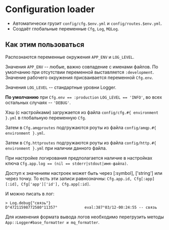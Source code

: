 # Configuration loader

* Автоматически грузит `config/cfg.$env.yml` и `config/routes.$env.yml`.
* Создаёт глобальные переменные `Cfg`, `Log`, `MQLog`.

## Как этим пользоваться

Распознаются переменные окружения `APP_ENV` и `LOG_LEVEL`.

Значения `APP_ENV` -- любые, важно совпадение с именами файлов. По умолчанию при отсутствии переменной выставляется `:development`. Значение рабочего окружения присваивается переменной `Cfg.env`.

Значения `LOG_LEVEL` -- стандартные уровни Logger.

**По умолчанию** при `Cfg.env == :production` `LOG_LEVEL == 'INFO'`, во всех остальных случаях -- `'DEBUG'`.

Хэш (с настройками) загружается из файла `config/cfg.#{ environment }.yml` в глобальную переменную `Cfg`.

Затем в `Cfg.amqproutes` подгружаются роуты из файла `config/amqp.#{ environment }.yml`.

Затем в `Cfg.httproutes` подгружаются роуты из файла `config/http.#{ environment }.yml` при наличии данного файла.

При настройке логирования предполагается наличие в настройках ключа `Cfg.app.log == (nil == stderr|stdout|имя-файла)`.

Доступ к значениям настроек может быть через [:symbol], ['string'] или через точку. То есть эти записи равнозначны: `Cfg.app.id, Cfg[:app][:id], Cfg['app']['id'], Cfg.app[:id]`.

И можно писать в лог: 
  
    > Log.debug{"связь"}
    D°47211598772580°11357°            eval:387°03/12-00:24:55 -- связь

Для изменения формата вывода логов необходимо перегрузить методы `App::Logger#base_formatter и mq_formatter`.
